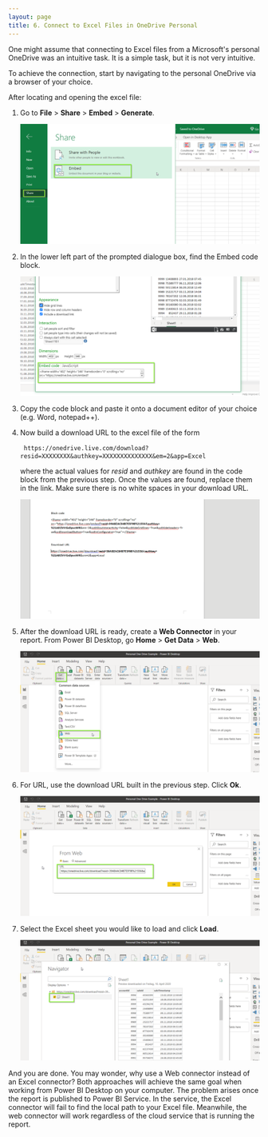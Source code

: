 ```yaml
---
layout: page
title: 6. Connect to Excel Files in OneDrive Personal
---
```


One might assume that connecting to Excel files from a Microsoft's personal OneDrive was an intuitive task. It is a simple task, but it is not very intuitive. 

To achieve the connection, start by navigating to the personal OneDrive via a browser of your choice.  
 
After locating and opening the excel file: 


1. Go to **File** > **Share** > **Embed** > **Generate**. 

	![](/asset/screenshot/006-excel-one-drive-img01.png)

2. In the lower left part of the prompted dialogue box, find the Embed code block.

	![](/asset/screenshot/006-excel-one-drive-img02.png)

3. Copy the code block and paste it onto a document editor of your choice (e.g. Word, notepad++). 

4. Now build a download URL to the excel file of the form 

		https://onedrive.live.com/download?resid=XXXXXXXX&authkey=XXXXXXXXXXXXXX&em=2&app=Excel

	where the actual values for *resid* and *authkey* are found in the code block from the previous step. Once the values are found, replace them in the link. Make sure there is no white spaces in your download URL. 

	![](/asset/screenshot/006-excel-one-drive-img06.png)
 
5. After the download URL is ready, create a **Web Connector** in your report. From Power BI Desktop, go **Home** > **Get Data** > **Web**. 

	![](/asset/screenshot/006-excel-one-drive-img03.png)

6. For URL, use the download URL built in the previous step. Click **Ok**. 
 
	![](/asset/screenshot/006-excel-one-drive-img04.png)

7. Select the Excel sheet you would like to load and click **Load**. 

	![](/asset/screenshot/006-excel-one-drive-img05.png)

And you are done. You may wonder, why use a Web connector instead of an Excel connector? Both approaches will achieve the same goal when working from Power BI Desktop on your computer. The problem arises once the report is published to Power BI Service. In the service, the Excel connector will fail to find the local path to your Excel file. Meanwhile, the web connector will work regardless of the cloud service that is running the report. 